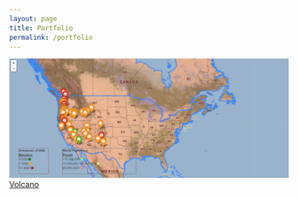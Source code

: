 ```yaml
---
layout: page
title: Portfolio
permalink: /portfolio
---
```

![alt text](image.png)
[Volcano](https://github.com/Shreya-Boyapati/Volcano)